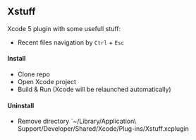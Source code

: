 ## Xstuff

Xcode 5 plugin with some usefull stuff:
- Recent files navigation by `Ctrl` + `Esc`

#### Install
- Clone repo
- Open Xcode project
- Build & Run (Xcode will be relaunched automatically)

#### Uninstall
- Remove directory `~/Library/Application\ Support/Developer/Shared/Xcode/Plug-ins/Xstuff.xcplugin
